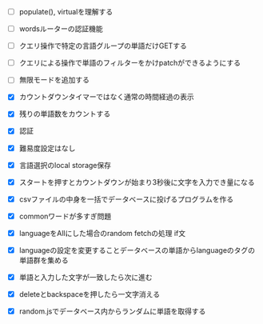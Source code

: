 - [ ] populate(), virtualを理解する
- [ ] wordsルーターの認証機能
- [ ] クエリ操作で特定の言語グループの単語だけGETする
- [ ] クエリによる操作で単語のフィルターをかけpatchができるようにする
- [ ] 無限モードを追加する
- [x] カウントダウンタイマーではなく通常の時間経過の表示
- [x] 残りの単語数をカウントする
- [x] 認証
- [x] 難易度設定はなし
- [x] 言語選択のlocal storage保存
- [x] スタートを押すとカウントダウンが始まり3秒後に文字を入力でき量になる
- [x] csvファイルの中身を一括でデータベースに投げるプログラムを作る
- [x] commonワードが多すぎ問題
- [x] languageをAllにした場合のrandom fetchの処理 if文

- [x] languageの設定を変更することデータベースの単語からlanguageのタグの単語群を集める 
- [x] 単語と入力した文字が一致したら次に進む
- [x] deleteとbackspaceを押したら一文字消える

- [x] random.jsでデータベース内からランダムに単語を取得する